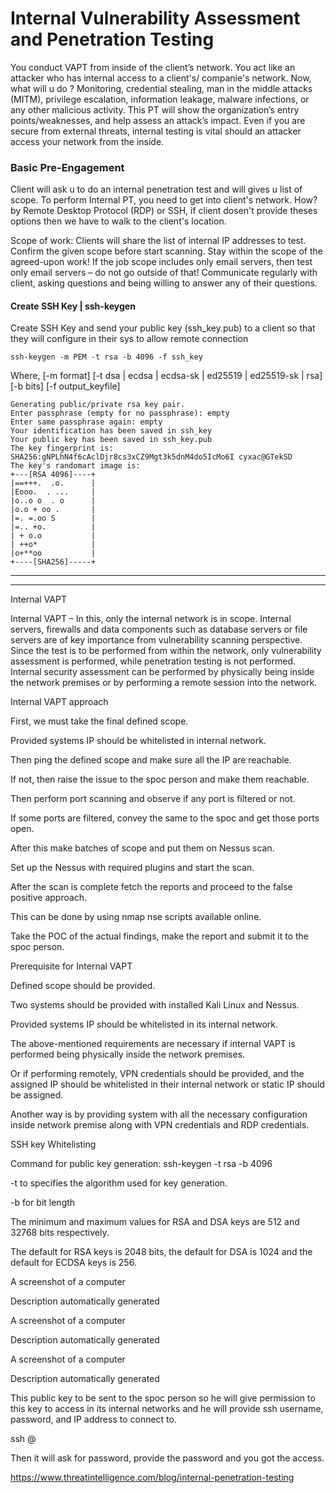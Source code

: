 # Internal Vulnerability Assessment and Penetration Testing

You conduct VAPT from inside of the client’s network. You act like an attacker who has internal access to a client's/ companie's network. Now, what will u do ? Monitoring, credential stealing, man in the middle attacks (MITM), privilege escalation, information leakage, malware infections, or any other malicious activity. This PT will show the organization’s entry points/weaknesses, and help assess an attack’s impact. Even if you are secure from external threats, internal testing is vital should an attacker access your network from the inside.

### Basic Pre-Engagement
Client will ask u to do an internal penetration test and will gives u list of scope. To perform Internal PT, you need to get into client's network. 
How? by Remote Desktop Protocol (RDP) or SSH, if client dosen't provide theses options then we have to walk to the client's location.


Scope of work:
Clients will share the list of internal IP addresses to test. Confirm the given scope before start scanning. Stay within the scope of the agreed-upon work! If the job scope includes only email servers, then test only email servers – do not go outside of that! Communicate regularly with client, asking questions and being willing to answer any of their questions. 

#### Create SSH Key | ssh-keygen
Create SSH Key and send your public key (ssh_key.pub) to a client so that they will configure in their sys to allow remote connection
```
ssh-keygen -m PEM -t rsa -b 4096 -f ssh_key
```
Where, [-m format] [-t dsa | ecdsa | ecdsa-sk | ed25519 | ed25519-sk | rsa] [-b bits] [-f output_keyfile]
```
Generating public/private rsa key pair.
Enter passphrase (empty for no passphrase): empty
Enter same passphrase again: empty
Your identification has been saved in ssh_key
Your public key has been saved in ssh_key.pub
The key fingerprint is:
SHA256:gNPLhN4f6cAclDjr8cs3xCZ9Mgt3k5dnM4do5IcMo6I cyxac@GTekSD
The key's randomart image is:
+---[RSA 4096]----+
|==+++.  .o.      |
|Eooo.  . ...     |
|o..o o  . o      |
|o.o + oo .       |
|=. =.oo S        |
|=.. +o.          |
| + o.o           |
| ++o*            |
|o+**oo           |
+----[SHA256]-----+
```


-----------
----------

Internal VAPT 

Internal VAPT – In this, only the internal network is in scope. Internal servers, firewalls and data components such as database servers or file servers are of key importance from vulnerability scanning perspective. Since the test is to be performed from within the network, only vulnerability assessment is performed, while penetration testing is not performed. Internal security assessment can be performed by physically being inside the network premises or by performing a remote session into the network. 

 

Internal VAPT approach 

First, we must take the final defined scope. 

Provided systems IP should be whitelisted in internal network. 

Then ping the defined scope and make sure all the IP are reachable. 

If not, then raise the issue to the spoc person and make them reachable. 

Then perform port scanning and observe if any port is filtered or not. 

If some ports are filtered, convey the same to the spoc and get those ports open. 

After this make batches of scope and put them on Nessus scan. 

Set up the Nessus with required plugins and start the scan. 

After the scan is complete fetch the reports and proceed to the false positive approach. 

This can be done by using nmap nse scripts available online. 

Take the POC of the actual findings, make the report and submit it to the spoc person. 

 

Prerequisite for Internal VAPT 

Defined scope should be provided. 

Two systems should be provided with installed Kali Linux and Nessus. 

Provided systems IP should be whitelisted in its internal network. 

The above-mentioned requirements are necessary if internal VAPT is performed being physically inside the network premises. 

Or if performing remotely, VPN credentials should be provided, and the assigned IP should be whitelisted in their internal network or static IP should be assigned.  

Another way is by providing system with all the necessary configuration inside network premise along with VPN credentials and RDP credentials. 

SSH key Whitelisting 

Command for public key generation:  ssh-keygen -t rsa -b 4096 

-t to specifies the algorithm used for key generation. 

-b for bit length 

The minimum and maximum values for RSA and DSA keys are 512 and 32768 bits respectively. 

The default for RSA keys is 2048 bits, the default for DSA is 1024 and the default for ECDSA keys is 256. 

 

A screenshot of a computer

Description automatically generated 

A screenshot of a computer

Description automatically generated 

A screenshot of a computer

Description automatically generated 

This public key to be sent to the spoc person so he will give permission to this key to access in its internal networks and he will provide ssh username, password, and IP address to connect to. 

 ssh <Username>@<IP address> 

Then it will ask for password, provide the password and you got the access. 

https://www.threatintelligence.com/blog/internal-penetration-testing

